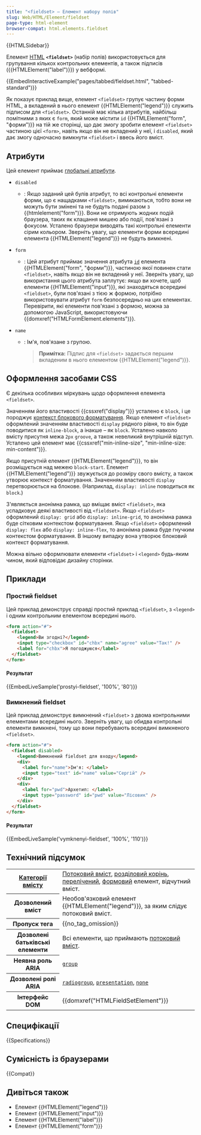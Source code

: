 ```yaml
---
title: "<fieldset> – Елемент набору полів"
slug: Web/HTML/Element/fieldset
page-type: html-element
browser-compat: html.elements.fieldset
---
```


{{HTMLSidebar}}

Елемент [HTML](/uk/docs/Web/HTML) **`<fieldset>`** (набір полів) використовується для групування кількох контрольних елементів, а також підписів ({{HTMLElement("label")}}) у вебформі.

{{EmbedInteractiveExample("pages/tabbed/fieldset.html", "tabbed-standard")}}

Як показує приклад вище, елемент `<fieldset>` групує частину форми HTML, а вкладений в нього елемент {{HTMLElement("legend")}} служить підписом для `<fieldset>`. Останній має кілька атрибутів, найбільш помітними з яких є `form`, який може містити `id` {{HTMLElement("form", "форми")}} на тій же сторінці, що дає змогу зробити елемент `<fieldset>` частиною цієї `<form>`, навіть якщо він не вкладений у неї, і `disabled`, який дає змогу одночасно вимкнути `<fieldset>` і ввесь його вміст.

## Атрибути

Цей елемент приймає [глобальні атрибути](/uk/docs/Web/HTML/Global_attributes).

- `disabled`
  - : Якщо заданий цей булів атрибут, то всі контрольні елементи форми, що є нащадками `<fieldset>`, вимикаються, тобто вони не можуть бути змінені та не будуть подані разом з {{htmlelement("form")}}. Вони не отримують жодних подій браузера, таких як клацання мишею або події, пов'язані з фокусом. Усталено браузери виводять такі контрольні елементи сірим кольором. Зверніть увагу, що елементи форми всередині елемента {{HTMLElement("legend")}} не будуть вимкнені.
- `form`
  - : Цей атрибут приймає значення атрибута [`id`](/uk/docs/Web/HTML/Global_attributes#id) елемента {{HTMLElement("form", "форми")}}, частиною якої повинен стати `<fieldset>`, навіть якщо він не вкладений у неї. Зверніть увагу, що використання цього атрибута заплутує: якщо ви хочете, щоб елементи {{HTMLElement("input")}}, які знаходяться всередині `<fieldset>`, були пов'язані з тією ж формою, потрібно використовувати атрибут `form` безпосередньо на цих елементах. Перевірити, які елементи пов'язані з формою, можна за допомогою JavaScript, використовуючи {{domxref("HTMLFormElement.elements")}}.
- `name`

  - : Ім'я, пов'язане з групою.

    > **Примітка:** Підпис для `<fieldset>` задається першим вкладеним в нього елементом {{HTMLElement("legend")}}.

## Оформлення засобами CSS

Є декілька особливих міркувань щодо оформлення елемента `<fieldset>`.

Значенням його властивості {{cssxref("display")}} усталено є `block`, і це породжує [контекст блокового форматування](/uk/docs/Web/CSS/CSS_display/Block_formatting_context). Якщо елемент `<fieldset>` оформлений значенням властивості `display` рядного рівня, то він буде поводитися як `inline-block`, а інакше – як `block`. Усталено навколо вмісту присутня межа `2px` `groove`, а також невеликий внутрішній відступ. Усталено цей елемент має {{cssxref("min-inline-size", "min-inline-size: min-content")}}.

Якщо присутній елемент {{HTMLElement("legend")}}, то він розміщується над межею `block-start`. Елемент {{HTMLElement("legend")}} звужується до розміру свого вмісту, а також утворює контекст форматування. Значенням властивості `display` перетворюється на блокове. (Наприклад, `display: inline` поводиться як `block`.)

З'являється анонімна рамка, що вміщає вміст `<fieldset>`, яка успадковує деякі властивості від `<fieldset>`. Якщо `<fieldset>` оформлений `display: grid` або `display: inline-grid`, то анонімна рамка буде сітковим контекстом форматування. Якщо `<fieldset>` оформлений `display: flex` або `display: inline-flex`, то анонімна рамка буде гнучким контекстом форматування. В іншому випадку вона утворює блоковий контекст форматування.

Можна вільно оформлювати елементи `<fieldset>` і `<legend>` будь-яким чином, який відповідає дизайну сторінки.

## Приклади

### Простий fieldset

Цей приклад демонструє справді простий приклад `<fieldset>`, з `<legend>` і одним контрольним елементом всередині нього.

```html
<form action="#">
  <fieldset>
    <legend>Ви згодні?</legend>
    <input type="checkbox" id="chbx" name="agree" value="Так!" />
    <label for="chbx">Я погоджуюся</label>
  </fieldset>
</form>
```

#### Результат

{{EmbedLiveSample('prostyi-fieldset', '100%', '80')}}

### Вимкнений fieldset

Цей приклад демонструє вимкнений `<fieldset>` з двома контрольними елементами всередині нього. Зверніть увагу, що обидва контрольні елементи вимкнені, тому що вони перебувають всередині вимкненого `<fieldset>`.

```html
<form action="#">
  <fieldset disabled>
    <legend>Вимкнений fieldset для входу</legend>
    <div>
      <label for="name">Ім'я: </label>
      <input type="text" id="name" value="Сергій" />
    </div>
    <div>
      <label for="pwd">Архетип: </label>
      <input type="password" id="pwd" value="Лісовик" />
    </div>
  </fieldset>
</form>
```

#### Результат

{{EmbedLiveSample('vymknenyi-fieldset', '100%', '110')}}

## Технічний підсумок

<table class="properties">
  <tbody>
    <tr>
      <th scope="row">
        <a href="/uk/docs/Web/HTML/Content_categories"
          >Категорії вмісту</a
        >
      </th>
      <td>
        <a href="/uk/docs/Web/HTML/Content_categories#potokovyi-vmist"
          >Потоковий вміст</a
        >,
        <a href="/uk/docs/Web/HTML/Element/Heading_Elements#rozdilovyi-korin"
          >розділовий корінь</a
        >,
        <a href="/uk/docs/Web/HTML/Content_categories#perelicheni"
          >перелічений</a
        >,
        <a
          href="/uk/docs/Web/HTML/Content_categories#formovyi-vmist"
          >формовий</a
        >
        елемент, відчутний вміст.
      </td>
    </tr>
    <tr>
      <th scope="row">Дозволений вміст</th>
      <td>
        Необов'язковий елемент {{HTMLElement("legend")}}, за яким слідує потоковий вміст.
      </td>
    </tr>
    <tr>
      <th scope="row">Пропуск тега</th>
      <td>{{no_tag_omission}}</td>
    </tr>
    <tr>
      <th scope="row">Дозволені батьківські елементи</th>
      <td>
        Всі елементи, що приймають <a href="/uk/docs/Web/HTML/Content_categories#potokovyi-vmist">потоковий вміст</a>.
      </td>
    </tr>
    <tr>
      <th scope="row">Неявна роль ARIA</th>
      <td><a href="/uk/docs/Web/Accessibility/ARIA/Roles/group_role"><code>group</code></a></td>
    </tr>
    <tr>
      <th scope="row">Дозволені ролі ARIA</th>
      <td>
        <a href="/uk/docs/Web/Accessibility/ARIA/Roles/radiogroup_role"><code>radiogroup</code></a>,
        <a href="/uk/docs/Web/Accessibility/ARIA/Roles/presentation_role"><code>presentation</code></a>, <a href="/uk/docs/Web/Accessibility/ARIA/Roles/none_role"><code>none</code></a>
      </td>
    </tr>
    <tr>
      <th scope="row">Інтерфейс DOM</th>
      <td>{{domxref("HTMLFieldSetElement")}}</td>
    </tr>
  </tbody>
</table>

## Специфікації

{{Specifications}}

## Сумісність із браузерами

{{Compat}}

## Дивіться також

- Елемент {{HTMLElement("legend")}}
- Елемент {{HTMLElement("input")}}
- Елемент {{HTMLElement("label")}}
- Елемент {{HTMLElement("form")}}
